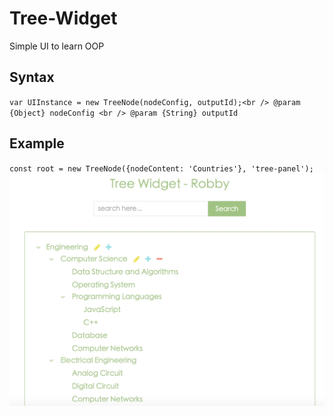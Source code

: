 # Tree-Widget
Simple UI to learn OOP

## Syntax
   `var UIInstance = new TreeNode(nodeConfig, outputId);<br />
   @param {Object} nodeConfig <br />
   @param {String} outputId`
  

## Example
   `const root = new TreeNode({nodeContent: 'Countries'}, 'tree-panel');`<br />
   ![](./sample.jpeg)
